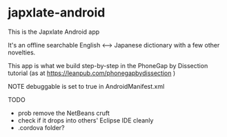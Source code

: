 # japxlate-android
This is the Japxlate Android app

It's an offline searchable English <--> Japanese dictionary with a few other novelties.

This app is what we build step-by-step in the PhoneGap by Dissection tutorial (as at https://leanpub.com/phonegapbydissection )

NOTE
debuggable is set to true in AndroidManifest.xml

TODO
- prob remove the NetBeans cruft
- check if it drops into others' Eclipse IDE cleanly
- .cordova folder?

